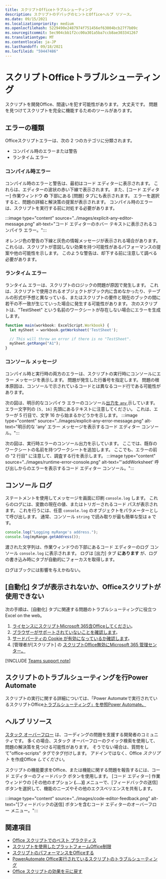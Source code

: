```yaml
---
title: スクリプトOfficeトラブルシューティング
description: スクリプトのデバッグのヒントとOfficeヘルプ リソース。
ms.date: 09/15/2021
ms.localizationpriority: medium
ms.openlocfilehash: 5229490e2487974f751456ef63004bcb27f7b09c
ms.sourcegitcommit: 5ec904cbb1f2cc00a301a5ba7ccb8ae303341267
ms.translationtype: MT
ms.contentlocale: ja-JP
ms.lasthandoff: 09/18/2021
ms.locfileid: "59447486"
---
```

# <a name="troubleshoot-office-scripts"></a>スクリプトOfficeトラブルシューティング

スクリプトを開発Office、間違いを犯す可能性があります。 大丈夫です。 問題を見つけてスクリプトを完全に機能するためのツールがあります。

## <a name="types-of-errors"></a>エラーの種類

Officeスクリプトエラーは、次の 2 つのカテゴリに分類されます。

* コンパイル時のエラーまたは警告
* ランタイム エラー

### <a name="compile-time-errors"></a>コンパイル時エラー

コンパイル時のエラーと警告は、最初はコード エディターに表示されます。 これらは、エディターの波状の赤い下線で表示されます。 また、[コード エディター] 作業ウィンドウ **の** 下部にある [問題] タブにも表示されます。 エラーを選択すると、問題の詳細と解決策の提案が表示されます。 コンパイル時のエラーは、スクリプトを実行する前に対処する必要があります。

:::image type="content" source="../images/explicit-any-editor-message.png" alt-text="コード エディターのホバー テキストに表示されるコンパイラ エラー。":::

オレンジ色の警告の下線と灰色の情報メッセージが表示される場合があります。 これらは、スクリプトが意図しない効果を持つ可能性があるパフォーマンスの提案や他の可能性を示します。 このような警告は、却下する前に注意して調べる必要があります。

### <a name="runtime-errors"></a>ランタイム エラー

ランタイム エラーは、スクリプトのロジックの問題が原因で発生します。 これは、スクリプトで使用されるオブジェクトがブック内に含めなかったり、テーブルの形式が予想と異なっている、またはスクリプトの要件と現在のブックの間に若干の不一致が生じていった場合に発生する可能性があります。 次のスクリプトは、"TestSheet" という名前のワークシートが存在しない場合にエラーを生成します。

```TypeScript
function main(workbook: ExcelScript.Workbook) {
  let mySheet = workbook.getWorksheet('TestSheet');

  // This will throw an error if there is no "TestSheet".
  mySheet.getRange("A1");
}
```

### <a name="console-messages"></a>コンソール メッセージ

コンパイル時と実行時の両方のエラーは、スクリプトの実行時にコンソールにエラー メッセージを表示します。 問題が発生した行番号を指定します。 問題の根本原因は、コンソールで示されているコードとは異なるコード行である可能性があります。

次の図は、明示的なコンパイラ エラーのコンソール[出力を `any` ](../develop/typescript-restrictions.md)示しています。 エラー文字列の `[5, 16]` 先頭にあるテキストに注意してください。 これは、エラーが 5 行目で、文字 16 から始まるかどうかを示します。
:::image type="content" source="../images/explicit-any-error-message.png" alt-text="明示的な 'any' エラー メッセージを表示するコード エディター コンソール。":::

次の図は、実行時エラーのコンソール出力を示しています。 ここでは、既存のワークシートの名前を持つワークシートを追加します。 ここでも、エラーの前の "2 行目" に注意して、調査する行を表示します。
:::image type="content" source="../images/runtime-error-console.png" alt-text="'addWorksheet' 呼び出しからのエラーを表示するコード エディター コンソール。":::

## <a name="console-logs"></a>コンソール ログ

ステートメントを使用してメッセージを画面に印刷 `console.log` します。 これらのログには、変数の現在の値、またはトリガーされるコード パスが表示されます。 これを行うには、任意 `console.log` のオブジェクトをパラメーターとして呼び出します。 通常、コンソール `string` で読み取りが最も簡単な型は a です。

```TypeScript
console.log("Logging myRange's address.");
console.log(myRange.getAddress());
```

渡された文字列は、作業ウィンドウの下部にあるコード エディターのログ コンソール `console.log` に表示されます。 ログは [出力] タブ **にあります** が、ログの書き込み時にタブが自動的にフォーカスを取得します。

ログはブックには影響を与えかねない。

## <a name="automate-tab-not-appearing-or-office-scripts-unavailable"></a>[自動化] タブが表示されないか、Officeスクリプトが使用できない

次の手順は、[自動化] タブに関連する問題のトラブルシューティングに役立つExcel on the web。

1. [ライセンスにスクリプトMicrosoft 365含Officeしてください](../overview/excel.md#requirements)。
1. [ブラウザーがサポートされていないことを確認します](platform-limits.md#browser-support)。
1. [サードパーティの Cookie が有効になっているか確認します](platform-limits.md#third-party-cookies)。
1. [管理者が[スクリプト] の [スクリプトOffice無効にMicrosoft 365 管理センター。](/microsoft-365/admin/manage/manage-office-scripts-settings)

[!INCLUDE [Teams support note](../includes/teams-support-note.md)]

## <a name="troubleshoot-scripts-in-power-automate"></a>スクリプトのトラブルシューティングを行Power Automate

スクリプトの実行に関する詳細については、「Power Automateで実行されているスクリプトOffice[トラブルシューティング」を参照Power Automate。](power-automate-troubleshooting.md)

## <a name="help-resources"></a>ヘルプ リソース

[スタック オーバーフロー](https://stackoverflow.com/questions/tagged/office-scripts) は、コーディングの問題を支援する開発者のコミュニティです。 多くの場合、スタック オーバーフローのクイック検索を使用して、問題の解決策を見つける可能性があります。 そうでない場合は、質問をして"office-scripts" タグでタグ付けします。 アドインではなく、Office *スクリプト* を作成Office *してください*。

スクリプトの機能要求をOffice、または機能に関する問題を報告するには、コード エディターのフィードバック ボタンを使用します。 [コード エディター] 作業ウィンドウの [その他のオプション **(....)]** メニューで、[フィードバックの送信] ボタンを選択して、機能のニーズやその他のエクスペリエンスを共有します。 

:::image type="content" source="../images/code-editor-feedback.png" alt-text="[フィードバックの送信] ボタンを含むコード エディターのオーバーフロー メニュー。":::

## <a name="see-also"></a>関連項目

- [Office スクリプトでのベスト プラクティス](../develop/best-practices.md)
- [スクリプトを使用したプラットフォームOffice制限](platform-limits.md)
- [スクリプトのパフォーマンスをOfficeする](../develop/web-client-performance.md)
- [PowerAutomate Office実行されているスクリプトのトラブルシューティング](power-automate-troubleshooting.md)
- [Office スクリプトの効果を元に戻す](undo.md)
